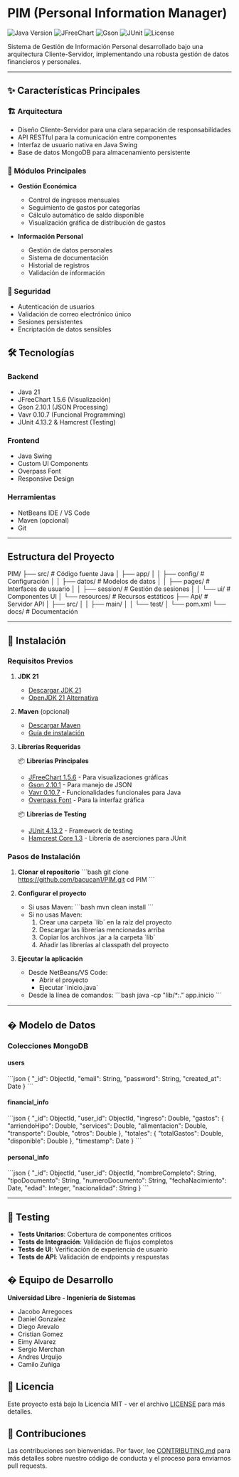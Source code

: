 # PIM (Personal Information Manager)

![Java Version](https://img.shields.io/badge/Java-21-blue)
![JFreeChart](https://img.shields.io/badge/JFreeChart-1.5.6-green)
![Gson](https://img.shields.io/badge/Gson-2.10.1-orange)
![JUnit](https://img.shields.io/badge/JUnit-4.13.2-red)
![License](https://img.shields.io/badge/License-MIT-yellow)

Sistema de Gestión de Información Personal desarrollado bajo una arquitectura Cliente-Servidor, implementando una robusta gestión de datos financieros y personales. 

--- 

## ✨ Características Principales

### 🏗️ Arquitectura
- Diseño Cliente-Servidor para una clara separación de responsabilidades
- API RESTful para la comunicación entre componentes
- Interfaz de usuario nativa en Java Swing
- Base de datos MongoDB para almacenamiento persistente

### 📱 Módulos Principales
- **Gestión Económica**
  - Control de ingresos mensuales
  - Seguimiento de gastos por categorías
  - Cálculo automático de saldo disponible
  - Visualización gráfica de distribución de gastos

- **Información Personal**
  - Gestión de datos personales
  - Sistema de documentación
  - Historial de registros
  - Validación de información

### 🔐 Seguridad
- Autenticación de usuarios
- Validación de correo electrónico único
- Sesiones persistentes
- Encriptación de datos sensibles

## 🛠️ Tecnologías

### Backend
- Java 21
- JFreeChart 1.5.6 (Visualización)
- Gson 2.10.1 (JSON Processing)
- Vavr 0.10.7 (Funcional Programming)
- JUnit 4.13.2 & Hamcrest (Testing)

### Frontend
- Java Swing
- Custom UI Components
- Overpass Font
- Responsive Design

### Herramientas
- NetBeans IDE / VS Code
- Maven (opcional)
- Git 

--- 

## Estructura del Proyecto


PIM/
├── src/                       # Código fuente Java
│   ├── app/
│   │   ├── config/           # Configuración
│   │   ├── datos/           # Modelos de datos
│   │   ├── pages/           # Interfaces de usuario
│   │   ├── session/         # Gestión de sesiones
│   │   └── ui/             # Componentes UI
│   └── resources/           # Recursos estáticos
├── Api/                      # Servidor API
│   ├── src/
│   │   ├── main/
│   │   └── test/
│   └── pom.xml
└── docs/                    # Documentación 

--- 

## 🚀 Instalación

### Requisitos Previos

1. **JDK 21**
   - [Descargar JDK 21](https://www.oracle.com/java/technologies/downloads/#java21)
   - [OpenJDK 21 Alternativa](https://adoptium.net/temurin/releases/?version=21)

2. **Maven** (opcional)
   - [Descargar Maven](https://maven.apache.org/download.cgi)
   - [Guía de instalación](https://maven.apache.org/install.html)

3. **Librerías Requeridas**
   
   📦 **Librerías Principales**
   - [JFreeChart 1.5.6](https://repo1.maven.org/maven2/org/jfree/jfreechart/1.5.6/jfreechart-1.5.6.jar) - Para visualizaciones gráficas
   - [Gson 2.10.1](https://repo1.maven.org/maven2/com/google/code/gson/gson/2.10.1/gson-2.10.1.jar) - Para manejo de JSON
   - [Vavr 0.10.7](https://repo1.maven.org/maven2/io/vavr/vavr/0.10.7/vavr-0.10.7.jar) - Funcionalidades funcionales para Java
   - [Overpass Font](https://fonts.google.com/specimen/Overpass) - Para la interfaz gráfica

   📦 **Librerías de Testing**
   - [JUnit 4.13.2](https://repo1.maven.org/maven2/junit/junit/4.13.2/junit-4.13.2.jar) - Framework de testing
   - [Hamcrest Core 1.3](https://repo1.maven.org/maven2/org/hamcrest/hamcrest-core/1.3/hamcrest-core-1.3.jar) - Librería de aserciones para JUnit

### Pasos de Instalación

1. **Clonar el repositorio**
   \`\`\`bash
   git clone https://github.com/bacucan1/PIM.git
   cd PIM
   \`\`\`

2. **Configurar el proyecto**
   - Si usas Maven:
     \`\`\`bash
     mvn clean install
     \`\`\`
   - Si no usas Maven:
     1. Crear una carpeta \`lib\` en la raíz del proyecto
     2. Descargar las librerías mencionadas arriba
     3. Copiar los archivos .jar a la carpeta \`lib\`
     4. Añadir las librerías al classpath del proyecto

3. **Ejecutar la aplicación**
   - Desde NetBeans/VS Code:
     - Abrir el proyecto
     - Ejecutar \`inicio.java\`
   - Desde la línea de comandos:
     \`\`\`bash
     java -cp "lib/*:." app.inicio
     \`\`\` 

--- 

## � Modelo de Datos

### Colecciones MongoDB

#### users
\`\`\`json
{
  "_id": ObjectId,
  "email": String,
  "password": String,
  "created_at": Date
}
\`\`\`

#### financial_info
\`\`\`json
{
  "_id": ObjectId,
  "user_id": ObjectId,
  "ingreso": Double,
  "gastos": {
    "arriendoHipo": Double,
    "services": Double,
    "alimentacion": Double,
    "transporte": Double,
    "otros": Double
  },
  "totales": {
    "totalGastos": Double,
    "disponible": Double
  },
  "timestamp": Date
}
\`\`\`

#### personal_info
\`\`\`json
{
  "_id": ObjectId,
  "user_id": ObjectId,
  "nombreCompleto": String,
  "tipoDocumento": String,
  "numeroDocumento": String,
  "fechaNacimiento": Date,
  "edad": Integer,
  "nacionalidad": String
}
\`\`\`

--- 

## 🧪 Testing

- **Tests Unitarios**: Cobertura de componentes críticos
- **Tests de Integración**: Validación de flujos completos
- **Tests de UI**: Verificación de experiencia de usuario
- **Tests de API**: Validación de endpoints y respuestas

## � Equipo de Desarrollo

**Universidad Libre - Ingeniería de Sistemas**

- Jacobo Arregoces
- Daniel Gonzalez
- Diego Arevalo
- Cristian Gomez
- Eimy Alvarez
- Sergio Merchan
- Andres Urquijo
- Camilo Zuñiga

## 📄 Licencia

Este proyecto está bajo la Licencia MIT - ver el archivo [LICENSE](LICENSE) para más detalles.

## 🤝 Contribuciones

Las contribuciones son bienvenidas. Por favor, lee [CONTRIBUTING.md](CONTRIBUTING.md) para más detalles sobre nuestro código de conducta y el proceso para enviarnos pull requests.
